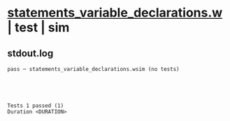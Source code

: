 # [statements_variable_declarations.w](../../../../examples/tests/valid/statements_variable_declarations.w) | test | sim

## stdout.log
```log
pass ─ statements_variable_declarations.wsim (no tests)
 




Tests 1 passed (1) 
Duration <DURATION>

```

